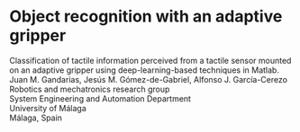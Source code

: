 # Object recognition with an adaptive gripper 

Classification of tactile information perceived from a tactile sensor mounted on an adaptive gripper using deep-learning-based techniques in Matlab.  
Juan M. Gandarias, Jesús M. Gómez-de-Gabriel, Alfonso J. García-Cerezo   
Robotics and mechatronics research group   
System Engineering and Automation Department   
University of Málaga   
Málaga, Spain
